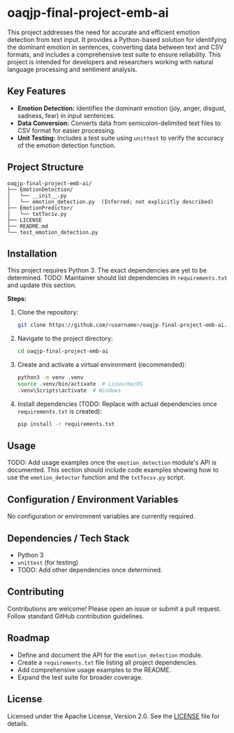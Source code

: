 # oaqjp-final-project-emb-ai

This project addresses the need for accurate and efficient emotion detection from text input.  It provides a Python-based solution for identifying the dominant emotion in sentences, converting data between text and CSV formats, and includes a comprehensive test suite to ensure reliability. This project is intended for developers and researchers working with natural language processing and sentiment analysis.


## Key Features

*   **Emotion Detection:**  Identifies the dominant emotion (joy, anger, disgust, sadness, fear) in input sentences.
*   **Data Conversion:**  Converts data from semicolon-delimited text files to CSV format for easier processing.
*   **Unit Testing:** Includes a test suite using `unittest` to verify the accuracy of the emotion detection function.


## Project Structure

```
oaqjp-final-project-emb-ai/
├── EmotionDetection/
│   └── __init__.py
│   └── emotion_detection.py  (Inferred; not explicitly described)
├── EmotionPredictor/
│   └── txtTocsv.py
├── LICENSE
├── README.md
└── test_emotion_detection.py
```


## Installation

This project requires Python 3.  The exact dependencies are yet to be determined.  TODO:  Maintainer should list dependencies in `requirements.txt` and update this section.


**Steps:**

1.  Clone the repository:
    ```bash
    git clone https://github.com/<username>/oaqjp-final-project-emb-ai.git
    ```
2.  Navigate to the project directory:
    ```bash
    cd oaqjp-final-project-emb-ai
    ```
3.  Create and activate a virtual environment (recommended):
    ```bash
    python3 -m venv .venv
    source .venv/bin/activate  # Linux/macOS
    .venv\Scripts\activate  # Windows
    ```
4.  Install dependencies (TODO: Replace with actual dependencies once `requirements.txt` is created):
    ```bash
    pip install -r requirements.txt
    ```

## Usage

TODO: Add usage examples once the `emotion_detection` module's API is documented.  This section should include code examples showing how to use the `emotion_detector` function and the `txtTocsv.py` script.


## Configuration / Environment Variables

No configuration or environment variables are currently required.


## Dependencies / Tech Stack

*   Python 3
*   `unittest` (for testing)
*   TODO: Add other dependencies once determined.


## Contributing

Contributions are welcome! Please open an issue or submit a pull request.  Follow standard GitHub contribution guidelines.


## Roadmap

*   Define and document the API for the `emotion_detection` module.
*   Create a `requirements.txt` file listing all project dependencies.
*   Add comprehensive usage examples to the README.
*   Expand the test suite for broader coverage.


## License

Licensed under the Apache License, Version 2.0. See the [LICENSE](LICENSE) file for details.
